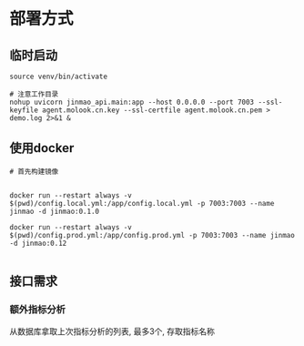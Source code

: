 # 部署方式

## 临时启动

```shell
source venv/bin/activate

# 注意工作目录
nohup uvicorn jinmao_api.main:app --host 0.0.0.0 --port 7003 --ssl-keyfile agent.molook.cn.key --ssl-certfile agent.molook.cn.pem > demo.log 2>&1 &
```

## 使用docker

```shell
# 首先构建镜像


docker run --restart always -v $(pwd)/config.local.yml:/app/config.local.yml -p 7003:7003 --name jinmao -d jinmao:0.1.0 

docker run --restart always -v $(pwd)/config.prod.yml:/app/config.prod.yml -p 7003:7003 --name jinmao -d jinmao:0.12


```

## 接口需求

### 额外指标分析

从数据库拿取上次指标分析的列表, 最多3个, 存取指标名称

